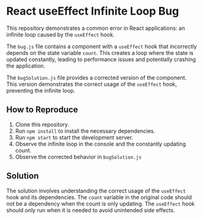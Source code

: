 # React useEffect Infinite Loop Bug
This repository demonstrates a common error in React applications: an infinite loop caused by the `useEffect` hook.

The `bug.js` file contains a component with a `useEffect` hook that incorrectly depends on the state variable `count`.  This creates a loop where the state is updated constantly, leading to performance issues and potentially crashing the application.

The `bugSolution.js` file provides a corrected version of the component.  This version demonstrates the correct usage of the `useEffect` hook, preventing the infinite loop.

## How to Reproduce
1. Clone this repository.
2. Run `npm install` to install the necessary dependencies.
3. Run `npm start` to start the development server.
4. Observe the infinite loop in the console and the constantly updating count.
5. Observe the corrected behavior in `bugSolution.js`

## Solution
The solution involves understanding the correct usage of the `useEffect` hook and its dependencies. The `count` variable in the original code should not be a dependency when the count is only updating.  The `useEffect` hook should only run when it is needed to avoid unintended side effects.